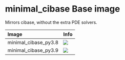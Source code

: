
# minimal_cibase Base image

Mirrors cibase, without the extra PDE solvers.

| Image  | Info |
| :----- | :--- |
| minimal_cibase_py3.8 | [![](https://img.shields.io/docker/pulls/pymor/minimal_cibase_py3.8.svg)](https://hub.docker.com/repository/docker/pymor/minimal_cibase_py3.8 "minimal_cibase mixin") |
| minimal_cibase_py3.9 | [![](https://img.shields.io/docker/pulls/pymor/minimal_cibase_py3.9.svg)](https://hub.docker.com/repository/docker/pymor/minimal_cibase_py3.9 "minimal_cibase mixin") |
